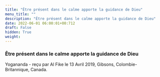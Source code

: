 ```yaml
---
title: "Être présent dans le calme apporte la guidance de Dieu"
menu_title: ""
description: "Être présent dans le calme apporte la guidance de Dieu"
date: 2022-06-01 06:00:01+00:712
draft: False
hidden: True
weight:
---
```

### Être présent dans le calme apporte la guidance de Dieu

Yogananda - reçu par Al Fike le 13 Avril 2019, Gibsons, Colombie-Britannique, Canada.



